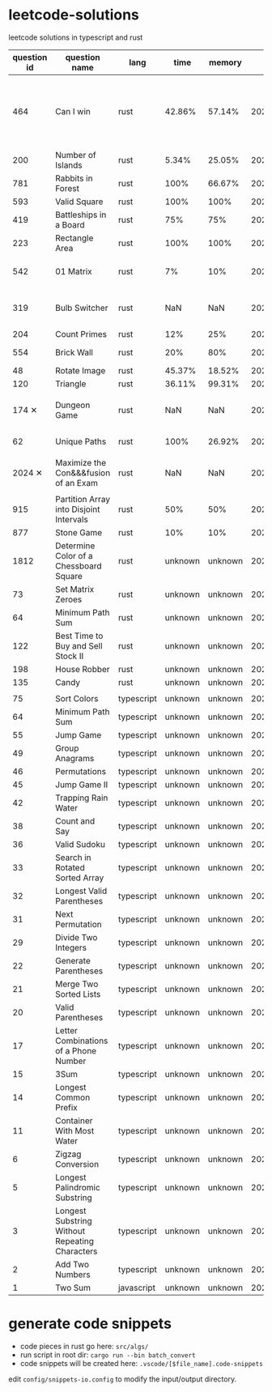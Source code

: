# leetcode-solutions

leetcode solutions in typescript and rust

| question id | question name                                  | lang       | time    | memory  | date       | remark                              |
| ----------- | ---------------------------------------------- | ---------- | ------- | ------- | ---------- | ----------------------------------- |
| 464         | Can I win                                      | rust       | 42.86%  | 57.14%  | 2022.10.31 | 使用[u8:_]代替 HashMap 省了 90%空间 |
| 200         | Number of Islands                              | rust       | 5.34%   | 25.05%  | 2022.10.2  |                                     |
| 781         | Rabbits in Forest                              | rust       | 100%    | 66.67%  | 2022.10.1  |                                     |
| 593         | Valid Square                                   | rust       | 100%    | 100%    | 2022.9.30  |                                     |
| 419         | Battleships in a Board                         | rust       | 75%     | 75%     | 2022.9.26  |                                     |
| 223         | Rectangle Area                                 | rust       | 100%    | 100%    | 2022.9.5   |                                     |
| 542         | 01 Matrix                                      | rust       | 7%      | 10%     | 2022.9.3   | BFS, hash table                     |
| 319         | Bulb Switcher                                  | rust       | NaN     | NaN     | 2022.9.1   | 做不出来，超时了                    |
| 204         | Count Primes                                   | rust       | 12%     | 25%     | 2022.8.29  |                                     |
| 554         | Brick Wall                                     | rust       | 20%     | 80%     | 2022.8.25  | hash table                          |
| 48          | Rotate Image                                   | rust       | 45.37%  | 18.52%  | 2022.7.14  | array                               |
| 120         | Triangle                                       | rust       | 36.11%  | 99.31%  | 2022.7.14  | dp                                  |
| 174 ✕       | Dungeon Game                                   | rust       | NaN     | NaN     | 2022.7.13  | 耻辱柱,写了一天都没 ac              |
| 62          | Unique Paths                                   | rust       | 100%    | 26.92%  | 2022.7.8   | dp, hashmap                         |
| 2024 ✕      | Maximize the Con&&&fusion of an Exam           | rust       | NaN     | NaN     | 2022.7.1   | 耻辱柱,写了一天都没 ac              |
| 915         | Partition Array into Disjoint Intervals        | rust       | 50%     | 50%     | 2022.6.29  |
| 877         | Stone Game                                     | rust       | 10%     | 10%     | 2022.6.29  |
| 1812        | Determine Color of a Chessboard Square         | rust       | unknown | unknown | 2022.6     |
| 73          | Set Matrix Zeroes                              | rust       | unknown | unknown | 2022.6     |
| 64          | Minimum Path Sum                               | rust       | unknown | unknown | 2022.6     |
| 122         | Best Time to Buy and Sell Stock II             | rust       | unknown | unknown | 2022.6     |
| 198         | House Robber                                   | rust       | unknown | unknown | 2022.6     |
| 135         | Candy                                          | rust       | unknown | unknown | 2022.6     |
|             |                                                |            |         |         |            |
| 75          | Sort Colors                                    | typescript | unknown | unknown | 2022.3.4   |
| 64          | Minimum Path Sum                               | typescript | unknown | unknown | 2022.3.14  |
| 55          | Jump Game                                      | typescript | unknown | unknown | 2022.2.22  |
| 49          | Group Anagrams                                 | typescript | unknown | unknown | 2022.3.2   |
| 46          | Permutations                                   | typescript | unknown | unknown | 2022.3.2   |
| 45          | Jump Game II                                   | typescript | unknown | unknown | 2022.2.22  |
| 42          | Trapping Rain Water                            | typescript | unknown | unknown | 2022.2.18  |
| 38          | Count and Say                                  | typescript | unknown | unknown | 2022.2.24  |
| 36          | Valid Sudoku                                   | typescript | unknown | unknown | 2022.3.2   |
| 33          | Search in Rotated Sorted Array                 | typescript | unknown | unknown | 2022.3.1   |
| 32          | Longest Valid Parentheses                      | typescript | unknown | unknown | 2022.3.1   |
| 31          | Next Permutation                               | typescript | unknown | unknown | 2022.2.9   |
| 29          | Divide Two Integers                            | typescript | unknown | unknown | 2022.2.9   |
| 22          | Generate Parentheses                           | typescript | unknown | unknown | 2022.2.26  |
| 21          | Merge Two Sorted Lists                         | typescript | unknown | unknown | 2022.2.9   |
| 20          | Valid Parentheses                              | typescript | unknown | unknown | 2022.2.9   |
| 17          | Letter Combinations of a Phone Number          | typescript | unknown | unknown | 2022.2.14  |
| 15          | 3Sum                                           | typescript | unknown | unknown | 2022.2.4   |
| 14          | Longest Common Prefix                          | typescript | unknown | unknown | 2022.2.3   |
| 11          | Container With Most Water                      | typescript | unknown | unknown | 2022.2.3   |
| 6           | Zigzag Conversion                              | typescript | unknown | unknown | 2022.2.10  |
| 5           | Longest Palindromic Substring                  | typescript | unknown | unknown | 2022.2.10  |
| 3           | Longest Substring Without Repeating Characters | typescript | unknown | unknown | 2022.1.30  |
| 2           | Add Two Numbers                                | typescript | unknown | unknown | 2022.1.30  |
| 1           | Two Sum                                        | javascript | unknown | unknown | 2021.8.9   |

# generate code snippets

- code pieces in rust go here: `src/algs/`
- run script in root dir: `cargo run --bin batch_convert`
- code snippets will be created here: `.vscode/[$file_name].code-snippets`

edit `config/snippets-io.config` to modify the input/output directory.
